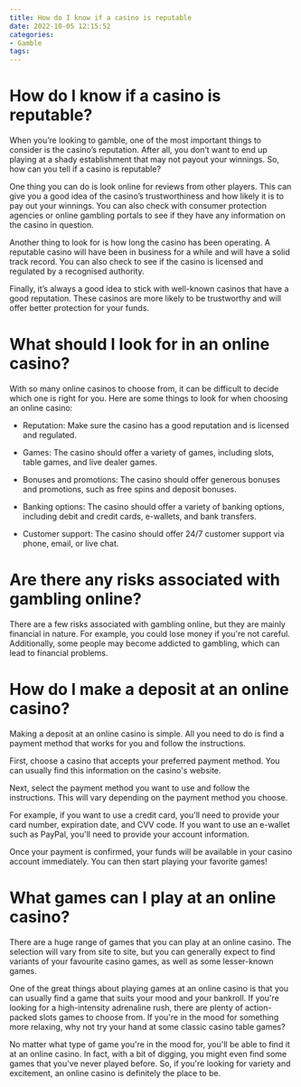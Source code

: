 ```yaml
---
title: How do I know if a casino is reputable
date: 2022-10-05 12:15:52
categories:
- Gamble
tags:
---
```



#  How do I know if a casino is reputable?

When you’re looking to gamble, one of the most important things to consider is the casino’s reputation. After all, you don’t want to end up playing at a shady establishment that may not payout your winnings. So, how can you tell if a casino is reputable?

One thing you can do is look online for reviews from other players. This can give you a good idea of the casino’s trustworthiness and how likely it is to pay out your winnings. You can also check with consumer protection agencies or online gambling portals to see if they have any information on the casino in question.

Another thing to look for is how long the casino has been operating. A reputable casino will have been in business for a while and will have a solid track record. You can also check to see if the casino is licensed and regulated by a recognised authority.

Finally, it’s always a good idea to stick with well-known casinos that have a good reputation. These casinos are more likely to be trustworthy and will offer better protection for your funds.

#  What should I look for in an online casino?

With so many online casinos to choose from, it can be difficult to decide which one is right for you. Here are some things to look for when choosing an online casino:

* Reputation: Make sure the casino has a good reputation and is licensed and regulated.

* Games: The casino should offer a variety of games, including slots, table games, and live dealer games.

* Bonuses and promotions: The casino should offer generous bonuses and promotions, such as free spins and deposit bonuses.

* Banking options: The casino should offer a variety of banking options, including debit and credit cards, e-wallets, and bank transfers.

* Customer support: The casino should offer 24/7 customer support via phone, email, or live chat.

#  Are there any risks associated with gambling online?

There are a few risks associated with gambling online, but they are mainly financial in nature. For example, you could lose money if you're not careful. Additionally, some people may become addicted to gambling, which can lead to financial problems.

#  How do I make a deposit at an online casino?

Making a deposit at an online casino is simple. All you need to do is find a payment method that works for you and follow the instructions.

First, choose a casino that accepts your preferred payment method. You can usually find this information on the casino's website.

Next, select the payment method you want to use and follow the instructions. This will vary depending on the payment method you choose.

For example, if you want to use a credit card, you'll need to provide your card number, expiration date, and CVV code. If you want to use an e-wallet such as PayPal, you'll need to provide your account information.

Once your payment is confirmed, your funds will be available in your casino account immediately. You can then start playing your favorite games!

#  What games can I play at an online casino?

There are a huge range of games that you can play at an online casino. The selection will vary from site to site, but you can generally expect to find variants of your favourite casino games, as well as some lesser-known games.

One of the great things about playing games at an online casino is that you can usually find a game that suits your mood and your bankroll. If you're looking for a high-intensity adrenaline rush, there are plenty of action-packed slots games to choose from. If you're in the mood for something more relaxing, why not try your hand at some classic casino table games?

No matter what type of game you're in the mood for, you'll be able to find it at an online casino. In fact, with a bit of digging, you might even find some games that you've never played before. So, if you're looking for variety and excitement, an online casino is definitely the place to be.